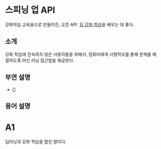 # 스피닝 업 API

강화학습 교육용으로 만들어진, 오픈 API. [딥 강화 학습](#a1)을 배우는 데 좋다.

 
## 소개
강화 학습에 친숙하지 않은 사용자들을 위해서, 컴퓨터에게 시행착오를 통해 문제를 해결하도록 머신 러닝 접근법을 제공한다.  

## 부연 설명
 - []
 
 
 
 
 
 
 ## 용어 설명
 # A1 
 딥러닝과 강화 학습을 합친 말이다.
 
